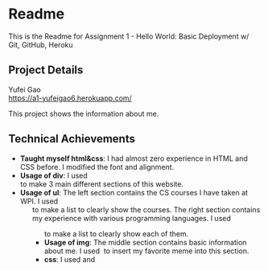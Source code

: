 Readme  
===
This is the Readme for Assignment 1 - Hello World: Basic Deployment w/ Git, GitHub, Heroku


Project Details
---

Yufei Gao  
https://a1-yufeigao6.herokuapp.com/

This project shows the information about me.

## Technical Achievements
- **Taught myself html&css**:
I had almost zero experience in HTML and CSS before. I modified the font and alignment.
- **Usage of div**:
I used <div> to make 3 main different sections of this website.
- **Usage of ul**:
The left section contains the CS courses I have taken at WPI. I used <ul> to make a list to clearly show the courses.
The right section contains my experience with various programming languages. I used <ul> to make a list to clearly show each of them.
- **Usage of img**:
The middle section contains basic information about me. I used <img> to insert my favorite meme into this section.
- **css**:
I used <link> and <style> for the CSS part. I had to add a few lines in server.js to make the external CSS file work.

## Design Achievements
- **Color Combination**:
I used three colors: green, blue, and purple as the theme of this website. They are calm, tranquil, elegant colors, and also my favorite colors. I used lighter colors as the background colors, and darker colors as the font color. There is a smooth gradient between these three colors on the background.
- **Font Selection**:
I chose helvetica. I have several Apple devices, and I really like this font.
